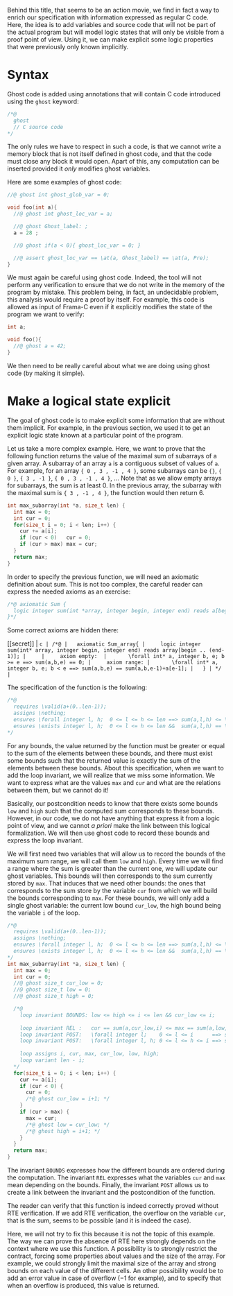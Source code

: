 Behind this title, that seems to be an action movie, we find in fact a way to
enrich our specification with information expressed as regular C code. Here, the
idea is to add variables and source code that will not be part of the actual
program but will model logic states that will only be visible from a proof point
of view. Using it, we can make explicit some logic properties that were
previously only known implicitly.

# Syntax

Ghost code is added using annotations that will contain C code introduced
using the `ghost` keyword:

```c
/*@
  ghost
  // C source code
*/
```

The only rules we have to respect in such a code, is that we cannot write a
memory block that is not itself defined in ghost code, and that the code must
close any block it would open. Apart of this, any computation can be inserted
provided it *only* modifies ghost variables.

Here are some examples of ghost code:

```c
//@ ghost int ghost_glob_var = 0;

void foo(int a){
  //@ ghost int ghost_loc_var = a;

  //@ ghost Ghost_label: ;
  a = 28 ;

  //@ ghost if(a < 0){ ghost_loc_var = 0; }

  //@ assert ghost_loc_var == \at(a, Ghost_label) == \at(a, Pre);
}
```

We must again be careful using ghost code. Indeed, the tool will not perform
any verification to ensure that we do not write in the memory of the program by
mistake. This problem being, in fact, an undecidable problem, this analysis would
require a proof by itself. For example, this code is allowed as input of
Frama-C even if it explicitly modifies the state of the program we want to
verify:

```c
int a;

void foo(){
  //@ ghost a = 42;
}
```

We then need to be really careful about what we are doing using ghost code (by
making it simple).

# Make a logical state explicit

The goal of ghost code is to make explicit some information that are without
them implicit. For example, in the previous section, we used it to get an
explicit logic state known at a particular point of the program.

Let us take a more complex example. Here, we want to prove that the following
function returns the value of the maximal sum of subarrays of a given array.
A subarray of an array `a` is a contiguous subset of values of `a`. For example,
for an array `{ 0 , 3 , -1 , 4 }`, some subarrays can be `{}`, `{ 0 }`,
`{ 3 , -1 }`, `{ 0 , 3 , -1 , 4 }`, ... Note that as we allow empty arrays for
subarrays, the sum is at least 0. In the previous array, the subarray with
the maximal sum is `{ 3 , -1 , 4 }`, the function would then return 6.

```c
int max_subarray(int *a, size_t len) {
  int max = 0;
  int cur = 0;
  for(size_t i = 0; i < len; i++) {
    cur += a[i];
    if (cur < 0)   cur = 0;
    if (cur > max) max = cur;
  }
  return max;
}
```

In order to specify the previous function, we will need an axiomatic definition
about sum. This is not too complex, the careful reader can express the
needed axioms as an exercise:

```c
/*@ axiomatic Sum {
  logic integer sum(int *array, integer begin, integer end) reads a[begin..(end-1)];
}*/
```

Some correct axioms are hidden there:

[[secret]]
| ```c
| /*@
|   axiomatic Sum_array{
|     logic integer sum(int* array, integer begin, integer end) reads array[begin .. (end-1)];
|    
|     axiom empty: 
|       \forall int* a, integer b, e; b >= e ==> sum(a,b,e) == 0;
|     axiom range:
|       \forall int* a, integer b, e; b < e ==> sum(a,b,e) == sum(a,b,e-1)+a[e-1];
|   }
| */
| ```

The specification of the function is the following:

```c
/*@ 
  requires \valid(a+(0..len-1));
  assigns \nothing;
  ensures \forall integer l, h;  0 <= l <= h <= len ==> sum(a,l,h) <= \result;
  ensures \exists integer l, h;  0 <= l <= h <= len &&  sum(a,l,h) == \result;
*/
```

For any bounds, the value returned by the function must be greater or equal to
the sum of the elements between these bounds, and there must exist some bounds
such that the returned value is exactly the sum of the elements between these
bounds. About this specification, when we want to add the loop invariant, we
will realize that we miss some information. We want to express what are the
values `max` and `cur` and what are the relations between them, but we cannot
do it!

Basically, our postcondition needs to know that there exists some bounds `low`
and `high` such that the computed sum corresponds to these bounds. However, in
our code, we do not have anything that express it from a logic point of view,
and we cannot *a priori* make the link between this logical formalization. We
will then use ghost code to record these bounds and express the loop invariant.

We will first need two variables that will allow us to record the bounds of
the maximum sum range, we will call them `low` and `high`. Every time we will
find a range where the sum is greater than the current one, we will update our
ghost variables. This bounds will then corresponds to the sum currently stored
by `max`. That induces that we need other bounds: the ones that corresponds 
to the sum store by the variable `cur` from which we will build the bounds
corresponding to `max`. For these bounds, we will only add a single ghost
variable: the current low bound `cur_low`, the high bound being the variable
`i` of the loop.

```c
/*@ 
  requires \valid(a+(0..len-1));
  assigns \nothing;
  ensures \forall integer l, h;  0 <= l <= h <= len ==> sum(a,l,h) <= \result;
  ensures \exists integer l, h;  0 <= l <= h <= len &&  sum(a,l,h) == \result;
*/
int max_subarray(int *a, size_t len) {
  int max = 0;
  int cur = 0;
  //@ ghost size_t cur_low = 0; 
  //@ ghost size_t low = 0;
  //@ ghost size_t high = 0; 

  /*@ 
    loop invariant BOUNDS: low <= high <= i <= len && cur_low <= i;
    
    loop invariant REL :   cur == sum(a,cur_low,i) <= max == sum(a,low,high);
    loop invariant POST:   \forall integer l;    0 <= l <= i      ==> sum(a,l,i) <= cur;
    loop invariant POST:   \forall integer l, h; 0 <= l <= h <= i ==> sum(a,l,h) <= max;
   
    loop assigns i, cur, max, cur_low, low, high;
    loop variant len - i; 
  */
  for(size_t i = 0; i < len; i++) {
    cur += a[i];
    if (cur < 0) {
      cur = 0;
      /*@ ghost cur_low = i+1; */
    }
    if (cur > max) {
      max = cur;
      /*@ ghost low = cur_low; */
      /*@ ghost high = i+1; */
    }
  }
  return max;
}
```

The invariant `BOUNDS` expresses how the different bounds are ordered during the
computation. The invariant `REL` expresses what the variables `cur` and `max`
mean depending on the bounds. Finally, the invariant `POST` allows us to create
a link between the invariant and the postcondition of the function.

The reader can verify that this function is indeed correctly proved without RTE
verification. If we add RTE verification, the overflow on the variable `cur`,
that is the sum, seems to be possible (and it is indeed the case).

Here, we will not try to fix this because it is not the topic of this example.
The way we can prove the absence of RTE here strongly depends on the context
where we use this function. A possibility is to strongly restrict the contract,
forcing some properties about values and the size of the array. For example,
we could strongly limit the maximal size of the array and strong bounds on
each value of the different cells. An other possibility would be to add an
error value in case of overflow ($-1$ for example), and to specify that when
an overflow is produced, this value is returned.